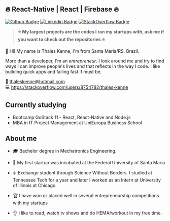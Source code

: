 ## :fire: React-Native | React | Firebase :fire:

[![Github Badge](https://img.shields.io/badge/-Github-000?style=flat-square&logo=Github&logoColor=white&link=https://github.com/gerjunior)](https://github.com/sirkadogan) [![Linkedin Badge](https://img.shields.io/badge/-LinkedIn-blue?style=flat-square&logo=Linkedin&logoColor=white&link=https://www.linkedin.com/in/thaleskenne/)](https://www.linkedin.com/in/gerjunior/) [![StackOverflow Badge](https://img.shields.io/stackexchange/stackoverflow/r/8754782?style=flat-square)](https://api.stackexchange.com/2.2/users/8754782?order=desc&sort=reputation&site=stackoverflow)

> **:star: My largest projects are the codes I ran my startups with, ask me if you want to check out the repositories :star:**

:dizzy: Hi! My name is Thales Kenne, I'm from Santa Maria/RS, Brazil.

More than a developer, I'm an _entrepreneur_. I look around me and try to find ways I can improve people's lives and that reflects in the way I code. I like building quick apps and failing fast if must be.

:email: thaleskenne@hotmail.com </br>
:computer: https://stackoverflow.com/users/8754782/thales-kenne

## Currently studying

- Bootcamp GoStack 11 - React, React-Native and Node.js
- MBA in IT Project Management at UniEuropa Business School

## About me

- :mortar_board: Bachelor degree in Mechatronics Engineering. </br>

- :rocket: My first startup was incubated at the Federal University of Santa Maria </br>

- :airplane: Exchange student through Science Without Borders. I studied at Tennessee Tech for a year and later I worked as an Intern at University of Illinois at Chicago. </br>

- :trophy: I have won or placed well in several entrepreneurship competitions with my startups </br>

- :ok_hand: I like to read, watch tv shows and do HEMA/workout in my free time. </br>

